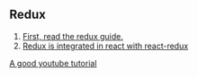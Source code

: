 ## Redux

1. [First, read the redux guide.](https://redux.js.org/introduction/motivation)
2. [Redux is integrated in react with react-redux](https://redux.js.org/basics/usage-with-react)

[A good youtube tutorial](https://www.youtube.com/watch?v=PvjNglsyOHs&index=9&list=PLoYCgNOIyGABj2GQSlDRjgvXtqfDxKm5b)